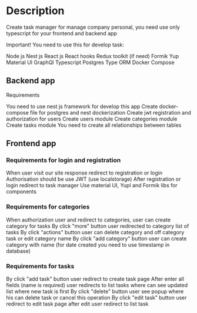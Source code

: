 # Description
Create task manager for manage company personal, you need use only typescript for your frontend and backend app

Important! You need to use this for develop task:

Node js
Nest js
React js
React hooks
Redux toolkit (if need)
Formik
Yup
Material UI
GraphQl
Typescript
Postgres
Type ORM
Docker Compose

## Backend app
Requirements

You need to use nest js framework for develop this app
Create docker-compose file for postgres and nest dockerization 
Create jwt registration and authorization for users
Create users module
Create categories module
Create tasks module
You need to create all relationships between tables

## Frontend app

### Requirements for login and registration

When user visit our site response redirect to registration or login
Authorisation should be use JWT (use localstorage)
After registration or login redirect to task manager
Use material UI, Yupl and Formik libs for components

### Requirements for categories

When authorization user and redirect to categories, user can create category for tasks
By click "more" button user redirected to category list of tasks
By click "actions" button user can delete category and off category task or edit category name
By click "add category" button user can create category with name (for date created you need to use timestamp in database)

### Requirements for tasks

By click "add task" button user redirect to create task page
After enter all fields (name is required) user redirects to list tasks where can see updated list where new task is first
By click "delete" button  user see popup where his can delete task or cancel this operation
By click "edit task" button user redirect to edit task page after edit user redirect to list task 


